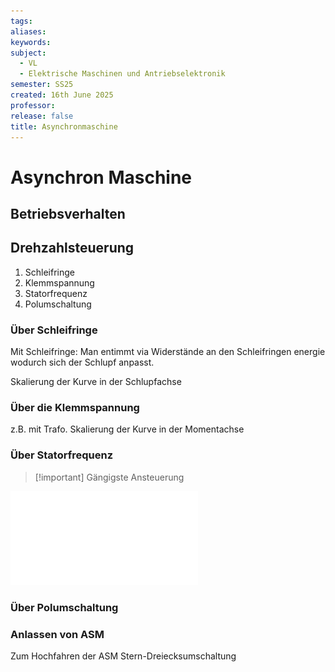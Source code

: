 ```yaml
---
tags: 
aliases: 
keywords: 
subject:
  - VL
  - Elektrische Maschinen und Antriebselektronik
semester: SS25
created: 16th June 2025
professor:
release: false
title: Asynchronmaschine
---
```


# Asynchron Maschine

## Betriebsverhalten

## Drehzahlsteuerung

1. Schleifringe
2. Klemmspannung
3. Statorfrequenz
4. Polumschaltung

### Über Schleifringe

Mit Schleifringe: Man entimmt via Widerstände an den Schleifringen energie wodurch sich der Schlupf anpasst.

Skalierung der Kurve in der Schlupfachse

### Über die Klemmspannung

z.B. mit Trafo. Skalierung der Kurve in der Momentachse

### Über Statorfrequenz

> [!important] Gängigste Ansteuerung

![NOTES](Elektrotechnik/Maschinen/assets/NOTES.pdf)

### Über Polumschaltung

### Anlassen von ASM

Zum Hochfahren der ASM Stern-Dreiecksumschaltung